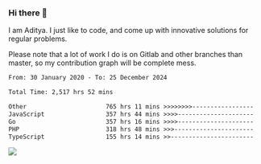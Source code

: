 ### Hi there 👋

I am Aditya. I just like to code, and come up with innovative solutions for regular problems.

Please note that a lot of work I do is on Gitlab and other branches than master, so my contribution graph will be complete mess.

<!--START_SECTION:waka-->

```txt
From: 30 January 2020 - To: 25 December 2024

Total Time: 2,517 hrs 52 mins

Other                      765 hrs 11 mins >>>>>>>>-----------------   30.39 %
JavaScript                 357 hrs 44 mins >>>>---------------------   14.21 %
Go                         357 hrs 16 mins >>>>---------------------   14.19 %
PHP                        318 hrs 48 mins >>>----------------------   12.66 %
TypeScript                 155 hrs 14 mins >>-----------------------   06.17 %
```

<!--END_SECTION:waka-->

![](https://komarev.com/ghpvc/?username=BrainBuzzer)
